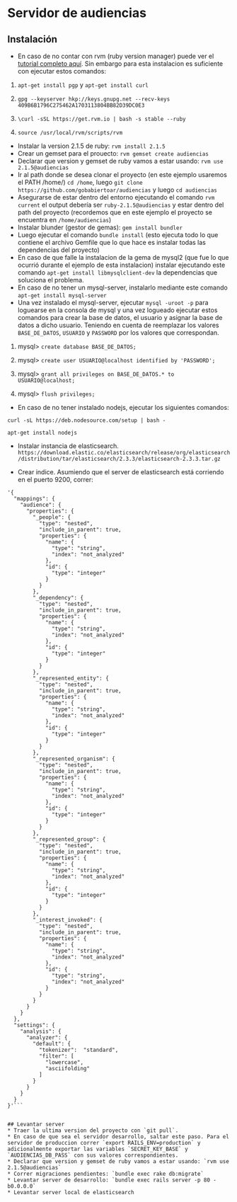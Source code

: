# Servidor de audiencias

## Instalación

* En caso de no contar con rvm (ruby version manager) puede ver el [tutorial completo aquí](https://rvm.io/rvm/install). Sin embargo para esta instalacion es suficiente con ejecutar estos comandos:

1) `apt-get install pgp` y `apt-get install curl`

2) `gpg --keyserver hkp://keys.gnupg.net --recv-keys 409B6B1796C275462A1703113804BB82D39DC0E3`

3) `\curl -sSL https://get.rvm.io | bash -s stable --ruby`

4) `source /usr/local/rvm/scripts/rvm`

* Instalar la version 2.1.5 de ruby: `rvm install 2.1.5`
* Crear un gemset para el prouecto: `rvm gemset create audiencias`
* Declarar que version y gemset de ruby vamos a estar usando: `rvm use 2.1.5@audiencias`
* Ir al path donde se desea clonar el proyecto (en este ejemplo usaremos el PATH /home/) `cd /home`, luego `git clone https://github.com/gobabiertoar/audiencias` y luego `cd audiencias`
* Asegurarse de estar dentro del entorno ejecutando el comando `rvm current` el output debería ser `ruby-2.1.5@audiencias` y estar dentro del path del proyecto (recordemos que en este ejemplo el proyecto se encuentra en `/home/audiencias`)
* Instalar blunder (gestor de gemas): `gem install bundler`
* Luego ejecutar el comando `bundle install` (esto ejecuta todo lo que contiene el archivo Gemfile que lo que hace es instalar todas las dependencias del proyecto) 
* En caso de que falle la instalacion de la gema de mysql2 (que fue lo que ocurrió durante el ejemplo de esta instalacion) instalar ejecutando este comando `apt-get install libmysqlclient-dev` la dependencias que soluciona el problema.
* En caso de no tener un mysql-server, instalarlo mediante este comando `apt-get install mysql-server` 
* Una vez instalado el mysql-server, ejecutar `mysql -uroot -p` para loguearse en la consola de mysql y una vez logueado ejecutar estos comandos para crear la base de datos, el usuario y asignar la base de datos a dicho usuario. Teniendo en cuenta de reemplazar los valores `BASE_DE_DATOS`, `USUARIO` y `PASSWORD` por los valores que correspondan.

1) mysql> `create database BASE_DE_DATOS;`

2) mysql> `create user USUARIO@localhost identified by 'PASSWORD';`

3) mysql> `grant all privileges on BASE_DE_DATOS.* to USUARIO@localhost;`

4) mysql> `flush privileges;`


* En caso de no tener instalado nodejs, ejecutar los siguientes comandos:

`curl -sL https://deb.nodesource.com/setup | bash -`

`apt-get install nodejs`

* Instalar instancia de elasticsearch. `https://download.elastic.co/elasticsearch/release/org/elasticsearch/distribution/tar/elasticsearch/2.3.3/elasticsearch-2.3.3.tar.gz`

* Crear indice. Asumiendo que el server de elasticsearch está corriendo en el puerto 9200, correr:
```curl -X PUT 'http://localhost:9200/audiences/' -d \
'{
  "mappings": {
    "audience": {
      "properties": {
        "_people": {
          "type": "nested",
          "include_in_parent": true,
          "properties": {
            "name": {
              "type": "string",
              "index": "not_analyzed"
            },
            "id": {
              "type": "integer"
            }
          }
        },
        "_dependency": {
          "type": "nested",
          "include_in_parent": true,
          "properties": {
            "name": {
              "type": "string",
              "index": "not_analyzed"
            },
            "id": {
              "type": "integer"
            }
          }
        },
        "_represented_entity": {
          "type": "nested",
          "include_in_parent": true,
          "properties": {
            "name": {
              "type": "string",
              "index": "not_analyzed"
            },
            "id": {
              "type": "integer"
            }
          }
        },
        "_represented_organism": {
          "type": "nested",
          "include_in_parent": true,
          "properties": {
            "name": {
              "type": "string",
              "index": "not_analyzed"
            },
            "id": {
              "type": "integer"
            }
          }
        },
        "_represented_group": {
          "type": "nested",
          "include_in_parent": true,
          "properties": {
            "name": {
              "type": "string",
              "index": "not_analyzed"
            },
            "id": {
              "type": "integer"
            }
          }
        },
        "_interest_invoked": {
          "type": "nested",
          "include_in_parent": true,
          "properties": {
            "name": {
              "type": "string",
              "index": "not_analyzed"
            },
            "id": {
              "type": "string",
              "index": "not_analyzed"
            }
          }
        }
      }
    } 
  },
  "settings": {
    "analysis": {
      "analyzer": {
        "default": {
          "tokenizer":  "standard",
          "filter": [
            "lowercase",
            "asciifolding"
          ]
        }
      }
    }
  }
}'```


## Levantar server
* Traer la ultima version del proyecto con `git pull`.
* En caso de que sea el servidor desarrollo, saltar este paso. Para el servidor de produccion correr `export RAILS_ENV=production` y adicionalmente exportar las variables `SECRET_KEY_BASE` y `AUDIENCIAS_DB_PASS` con sus valores correspondientes.
* Declarar que version y gemset de ruby vamos a estar usando: `rvm use 2.1.5@audiencias`
* Correr migraciones pendientes: `bundle exec rake db:migrate`
* Levantar server de desarrollo: `bundle exec rails server -p 80 -b0.0.0.0`
* Levantar server local de elasticsearch
